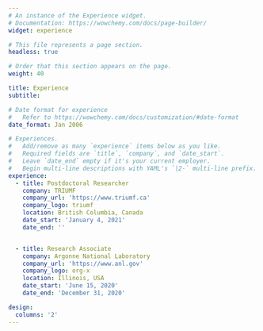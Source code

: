 ```yaml
---
# An instance of the Experience widget.
# Documentation: https://wowchemy.com/docs/page-builder/
widget: experience

# This file represents a page section.
headless: true

# Order that this section appears on the page.
weight: 40

title: Experience
subtitle:

# Date format for experience
#   Refer to https://wowchemy.com/docs/customization/#date-format
date_format: Jan 2006

# Experiences.
#   Add/remove as many `experience` items below as you like.
#   Required fields are `title`, `company`, and `date_start`.
#   Leave `date_end` empty if it's your current employer.
#   Begin multi-line descriptions with YAML's `|2-` multi-line prefix.
experience:
  - title: Postdoctoral Researcher
    company: TRIUMF
    company_url: 'https://www.triumf.ca'
    company_logo: triumf
    location: British Columbia, Canada
    date_start: 'January 4, 2021'
    date_end: ''


  - title: Research Associate
    company: Argonne National Laboratory
    company_url: 'https://www.anl.gov'
    company_logo: org-x
    location: Illinois, USA
    date_start: 'June 15, 2020'
    date_end: 'December 31, 2020'

design:
  columns: '2'
---
```

